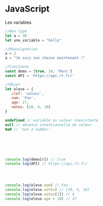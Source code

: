 # JavaScript
Les variables

<div grid="~ cols-2 gap-2" m="-t-2">
  <div>

```js
//Non typé
let a = 30
let une_variable = "hello"

//Réassignation
a = 2
a = "Je suis une chaine maintenant !"

//Constante
const demo = [true, 10, 'Marc']
const API = 'https://api.rt.fr/'

//Objet
let eleve = {
   clef: 'valeur',
   nom: 'Foo',
   age: 27,
   notes: [10, 4, 18] 
}
```

</div>
<div>

```js
undefined // variable ou valeur inexistante
null // absence intentionnelle de valeur
NaN // 'not a number'






console.log(demo[0]) // true
console.log(API) // https://api.rt.fr/




console.log(eleve.nom) // Foo
console.log(eleve.notes) // [10, 4, 18]
console.log(eleve.notes[1]) // 4
console.log(eleve.age + 10) // 37
```

</div>

</div>